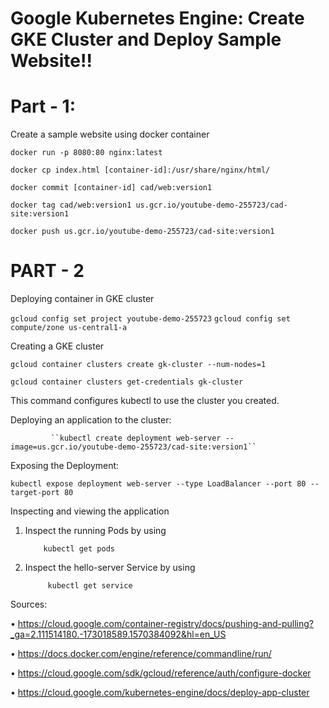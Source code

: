 Google Kubernetes Engine: Create GKE Cluster and Deploy Sample Website!!
========================================================================
Part - 1:
=======
Create a sample website using docker container

``docker run -p 8080:80 nginx:latest``

``docker cp index.html [container-id]:/usr/share/nginx/html/``

``docker commit [container-id] cad/web:version1``

``docker tag cad/web:version1 us.gcr.io/youtube-demo-255723/cad-site:version1``

``docker push us.gcr.io/youtube-demo-255723/cad-site:version1``

PART - 2
=======
Deploying container in GKE cluster

``gcloud config set project youtube-demo-255723``
 ``gcloud config set compute/zone us-central1-a``

Creating a GKE cluster

 ``gcloud container clusters create gk-cluster --num-nodes=1``
 
 ``gcloud container clusters get-credentials gk-cluster``
 
  This command configures kubectl to use the cluster you created.

Deploying an application to the cluster:

             ``kubectl create deployment web-server --image=us.gcr.io/youtube-demo-255723/cad-site:version1``

Exposing the Deployment:

 ``kubectl expose deployment web-server --type LoadBalancer --port 80 --target-port 80``

Inspecting and viewing the application
 1. Inspect the running Pods by using
 
            kubectl get pods
 2. Inspect the hello-server Service by using 
 
             kubectl get service

Sources:

 • https://cloud.google.com/container-registry/docs/pushing-and-pulling?_ga=2.111514180.-173018589.1570384092&hl=en_US

 • https://docs.docker.com/engine/reference/commandline/run/

 • https://cloud.google.com/sdk/gcloud/reference/auth/configure-docker

 • https://cloud.google.com/kubernetes-engine/docs/deploy-app-cluster
